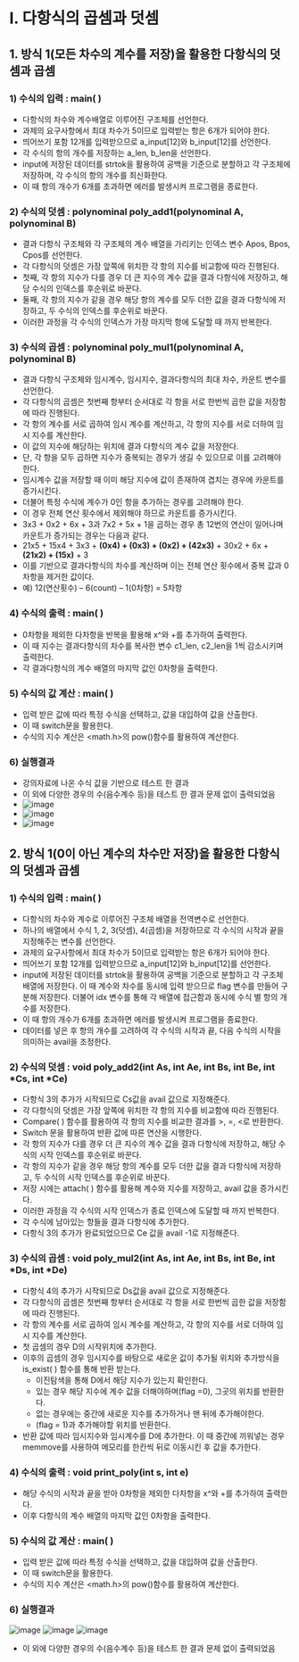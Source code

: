 # I. 다항식의 곱셈과 덧셈

## 1. 방식 1(모든 차수의 계수를 저장)을 활용한 다항식의 덧셈과 곱셈

### 1) 수식의 입력 : main( )

- 다항식의 차수와 계수배열로 이루어진 구조체를 선언한다.
- 과제의 요구사항에서 최대 차수가 5이므로 입력받는 항은 6개가 되어야 한다.
- 띄어쓰기 포함 12개를 입력받으므로 a\_input[12]와 b\_input[12]를 선언한다.
- 각 수식의 항의 개수를 저장하는 a\_len, b\_len을 선언한다.
- input에 저장된 데이터를 strtok을 활용하여 공백을 기준으로 분할하고 각 구조체에 저장하며, 각 수식의 항의 개수를 최신화한다.
- 이 때 항의 개수가 6개를 초과하면 에러를 발생시켜 프로그램을 종료한다. 

### 2) 수식의 덧셈 : polynominal poly\_add1(polynominal A, polynominal B)

- 결과 다항식 구조체와 각 구조체의 계수 배열을 가리키는 인덱스 변수 Apos, Bpos, Cpos를 선언한다.
- 각 다항식의 덧셈은 가장 앞쪽에 위치한 각 항의 지수를 비교함에 따라 진행된다.
- 첫째, 각 항의 지수가 다를 경우 더 큰 지수의 계수 값을 결과 다항식에 저장하고, 해당 수식의 인덱스를 후순위로 바꾼다.
- 둘째, 각 항의 지수가 같을 경우 해당 항의 계수를 모두 더한 값을 결과 다항식에 저장하고, 두 수식의 인덱스를 후순위로 바꾼다.
- 이러한 과정을 각 수식의 인덱스가 가장 마지막 항에 도달할 때 까지 반복한다. 


### 3) 수식의 곱셈 : polynominal poly\_mul1(polynominal A, polynominal B)

- 결과 다항식 구조체와 임시계수, 임시지수, 결과다항식의 최대 차수, 카운트 변수를 선언한다.
- 각 다항식의 곱셈은 첫번째 항부터 순서대로 각 항을 서로 한번씩 곱한 값을 저장함에 따라 진행된다.
- 각 항의 계수를 서로 곱하여 임시 계수를 계산하고, 각 항의 지수를 서로 더하여 임시 지수를 계산한다.
- 이 값의 지수에 해당하는 위치에 결과 다항식의 계수 값을 저장한다.
- 단, 각 항을 모두 곱하면 지수가 중복되는 경우가 생길 수 있으므로 이를 고려해야 한다.
- 임시계수 값을 저장할 때 이미 해당 지수에 값이 존재하여 겹치는 경우에 카운트를 증가시킨다. 
- 더불어 특정 수식에 계수가 0인 항을 추가하는 경우를 고려해야 한다.
- 이 경우 전체 연산 횟수에서 제외해야 하므로 카운트를 증가시킨다.
- 3x3 + 0x2 + 6x + 3과 7x2  + 5x + 1을 곱하는 경우 총 12번의 연산이 일어나며 카운트가 증가되는 경우는 다음과 같다. 
- 21x5 + 15x4 + 3x3 + **(0x4) + (0x3) + (0x2) + (42x3)** + 30x2 + 6x + **(21x2) + (15x)** + 3 
- 이를 기반으로 결과다항식의 차수를 계산하며 이는 전체 연산 횟수에서 중복 값과 0차항을 제거한 값이다. 
- 예) 12(연산횟수) – 6(count) – 1(0차항) = 5차항


### 4) 수식의 출력 : main( )

- 0차항을 제외한 다차항을 반복을 활용해 x^와 +를 추가하여 출력한다.
- 이 때 지수는 결과다항식의 차수를 복사한 변수 c1\_len, c2\_len을 1씩 감소시키며 출력한다.
- 각 결과다항식의 계수 배열의 마지막 값인 0차항을 출력한다. 


### 5) 수식의 값 계산 : main( )

- 입력 받은 값에 따라 특정 수식을 선택하고, 값을 대입하여 값을 산출한다.
- 이 때 switch문을 활용한다.
- 수식의 지수 계산은 <math.h>의 pow()함수를 활용하여 계산한다. 


### 6) 실행결과 

- 강의자료에 나온 수식 값을 기반으로 테스트 한 결과
- 이 외에 다양한 경우의 수(음수계수 등)을 테스트 한 결과 문제 없이 출력되었음
- ![image](https://user-images.githubusercontent.com/63644587/116427623-24fff800-a87f-11eb-8d09-406f668a0993.png)
- ![image](https://user-images.githubusercontent.com/63644587/116427638-27fae880-a87f-11eb-8c69-292e2ec16325.png)
- ![image](https://user-images.githubusercontent.com/63644587/116427653-2b8e6f80-a87f-11eb-98b9-e286125058c3.png)



## 2. 방식 1(0이 아닌 계수의 차수만 저장)을 활용한 다항식의 덧셈과 곱셈


### 1) 수식의 입력 : main( ) 

- 다항식의 차수와 계수로 이루어진 구조체 배열을 전역변수로 선언한다.
- 하나의 배열에서 수식 1, 2, 3(덧셈), 4(곱셈)을 저장하므로 각 수식의 시작과 끝을 지정해주는 변수를 선언한다.
- 과제의 요구사항에서 최대 차수가 5이므로 입력받는 항은 6개가 되어야 한다.
- 띄어쓰기 포함 12개를 입력받으므로 a\_input[12]와 b\_input[12]를 선언한다.
- input에 저장된 데이터를 strtok을 활용하여 공백을 기준으로 분할하고 각 구조체 배열에 저장한다. 이 때 계수와 차수를 동시에 입력 받으므로 flag 변수를 만들어 구분해 저장한다. 더불어 idx 변수를 통해 각 배열에 접근함과 동시에 수식 별 항의 개수를 저장한다.
- 이 때 항의 개수가 6개를 초과하면 에러를 발생시켜 프로그램을 종료한다. 
- 데이터를 넣은 후 항의 개수를 고려하여 각 수식의 시작과 끝, 다음 수식의 시작을 의미하는 avail을 조정한다.



### 2) 수식의 덧셈 : void poly\_add2(int As, int Ae, int Bs, int Be, int \*Cs, int \*Ce)

- 다항식 3의 추가가 시작되므로 Cs값을 avail 값으로 지정해준다.
- 각 다항식의 덧셈은 가장 앞쪽에 위치한 각 항의 지수를 비교함에 따라 진행된다.
- Compare( ) 함수를 활용하여 각 항의 지수를 비교한 결과를 >, =, <로 반환한다.
- Switch 문을 활용하여 반환 값에 따른 연산을 시행한다.
- 각 항의 지수가 다를 경우 더 큰 지수의 계수 값을 결과 다항식에 저장하고, 해당 수식의 시작 인덱스를 후순위로 바꾼다.
- 각 항의 지수가 같을 경우 해당 항의 계수를 모두 더한 값을 결과 다항식에 저장하고, 두 수식의 시작 인덱스를 후순위로 바꾼다.
- 저장 시에는 attach( ) 함수를 활용해 계수와 지수를 저장하고, avail 값을 증가시킨다.
- 이러한 과정을 각 수식의 시작 인덱스가 종료 인덱스에 도달할 때 까지 반복한다.
- 각 수식에 남아있는 항들을 결과 다항식에 추가한다.
- 다항식 3의 추가가 완료되었으므로 Ce 값을 avail -1로 지정해준다. 


### 3) 수식의 곱셈 : void poly\_mul2(int As, int Ae, int Bs, int Be, int \*Ds, int \*De)

- 다항식 4의 추가가 시작되므로 Ds값을 avail 값으로 지정해준다.
- 각 다항식의 곱셈은 첫번째 항부터 순서대로 각 항을 서로 한번씩 곱한 값을 저장함에 따라 진행된다.
- 각 항의 계수를 서로 곱하여 임시 계수를 계산하고, 각 항의 지수를 서로 더하여 임시 지수를 계산한다.
- 첫 곱셈의 경우 D의 시작위치에 추가한다.
- 이후의 곱셈의 경우 임시지수를 바탕으로 새로운 값이 추가될 위치와 추가방식을 is\_exist( ) 함수를 통해 반환 받는다. 
  - 이진탐색을 통해 D에서 해당 지수가 있는지 확인한다.
  - 있는 경우 해당 지수에 계수 값을 더해야하며(flag =0), 그곳의 위치를 반환한다.
  - 없는 경우에는 중간에 새로운 지수를 추가하거나 맨 뒤에 추가해야한다.
  - (flag = 1)과 추가해야할 위치를 반환한다.
- 반환 값에 따라 임시지수와 임시계수를 D에 추가한다. 이 때 중간에 끼워넣는 경우 memmove를 사용하여 메모리를 한칸씩 뒤로 이동시킨 후 값을 추가한다.


### 4) 수식의 출력 : void print\_poly(int s, int e)

- 해당 수식의 시작과 끝을 받아 0차항을 제외한 다차항을 x^와 +를 추가하여 출력한다.
- 이후 다항식의 계수 배열의 마지막 값인 0차항을 출력한다. 


### 5) 수식의 값 계산 : main( )

- 입력 받은 값에 따라 특정 수식을 선택하고, 값을 대입하여 값을 산출한다.
- 이 때 switch문을 활용한다.
- 수식의 지수 계산은 <math.h>의 pow()함수를 활용하여 계산한다. 



### 6) 실행결과 


![image](https://user-images.githubusercontent.com/63644587/116426741-5926e900-a87e-11eb-835e-9b2ed5342c2e.png)
![image](https://user-images.githubusercontent.com/63644587/116426751-5af0ac80-a87e-11eb-9850-311c59003023.png)
![image](https://user-images.githubusercontent.com/63644587/116426765-5d530680-a87e-11eb-827c-2e9e2556ce91.png)
- 이 외에 다양한 경우의 수(음수계수 등)을 테스트 한 결과 문제 없이 출력되었음






